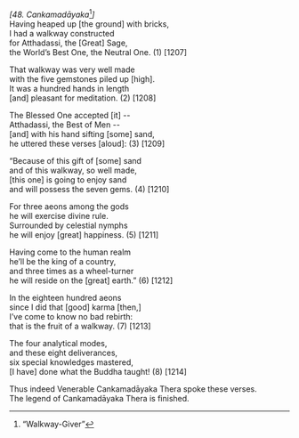 *\[48. Cankamadāyaka*[^1]*\]*  
Having heaped up \[the ground\] with bricks,  
I had a walkway constructed  
for Atthadassi, the \[Great\] Sage,  
the World’s Best One, the Neutral One. (1) \[1207\]

That walkway was very well made  
with the five gemstones piled up \[high\].  
It was a hundred hands in length  
\[and\] pleasant for meditation. (2) \[1208\]

The Blessed One accepted \[it\] --  
Atthadassi, the Best of Men --  
\[and\] with his hand sifting \[some\] sand,  
he uttered these verses \[aloud\]: (3) \[1209\]

“Because of this gift of \[some\] sand  
and of this walkway, so well made,  
\[this one\] is going to enjoy sand  
and will possess the seven gems. (4) \[1210\]

For three aeons among the gods  
he will exercise divine rule.  
Surrounded by celestial nymphs  
he will enjoy \[great\] happiness. (5) \[1211\]

Having come to the human realm  
he’ll be the king of a country,  
and three times as a wheel-turner  
he will reside on the \[great\] earth.” (6) \[1212\]

In the eighteen hundred aeons  
since I did that \[good\] karma \[then,\]  
I’ve come to know no bad rebirth:  
that is the fruit of a walkway. (7) \[1213\]

The four analytical modes,  
and these eight deliverances,  
six special knowledges mastered,  
\[I have\] done what the Buddha taught! (8) \[1214\]

Thus indeed Venerable Cankamadāyaka Thera spoke these verses.  
The legend of Cankamadāyaka Thera is finished.  
[^1]: “Walkway-Giver”

